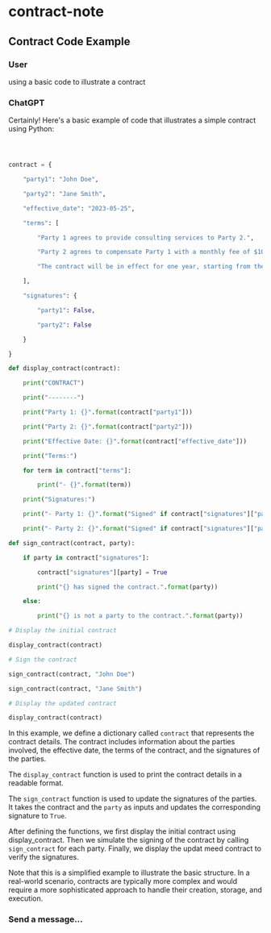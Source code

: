 # contract-note



## Contract Code Example

### User

using a basic code to illustrate a contract 

### ChatGPT

Certainly! Here's a basic example of code that illustrates a simple contract using Python:

```python



contract = {

    "party1": "John Doe",

    "party2": "Jane Smith",

    "effective_date": "2023-05-25",

    "terms": [

        "Party 1 agrees to provide consulting services to Party 2.",

        "Party 2 agrees to compensate Party 1 with a monthly fee of $1000.",

        "The contract will be in effect for one year, starting from the effective date."

    ],

    "signatures": {

        "party1": False,

        "party2": False

    }

}

def display_contract(contract):

    print("CONTRACT")

    print("--------")

    print("Party 1: {}".format(contract["party1"]))

    print("Party 2: {}".format(contract["party2"]))

    print("Effective Date: {}".format(contract["effective_date"]))

    print("Terms:")

    for term in contract["terms"]:

        print("- {}".format(term))

    print("Signatures:")

    print("- Party 1: {}".format("Signed" if contract["signatures"]["party1"] else "Not Signed"))

    print("- Party 2: {}".format("Signed" if contract["signatures"]["party2"] else "Not Signed"))

def sign_contract(contract, party):

    if party in contract["signatures"]:

        contract["signatures"][party] = True

        print("{} has signed the contract.".format(party))

    else:

        print("{} is not a party to the contract.".format(party))

# Display the initial contract

display_contract(contract)

# Sign the contract

sign_contract(contract, "John Doe")

sign_contract(contract, "Jane Smith")

# Display the updated contract

display_contract(contract)

```

In this example, we define a dictionary called `contract` that represents the contract details. The contract includes information about the parties involved, the effective date, the terms of the contract, and the signatures of the parties.

The `display_contract` function is used to print the contract details in a readable format.

The `sign_contract` function is used to update the signatures of the parties. It takes the contract and the `party` as inputs and updates the corresponding signature to `True`.

After defining the functions, we first display the initial contract using display_contract. Then we simulate the signing of the contract by calling `sign_contract` for each party. Finally, we display the updat meed contract to verify the signatures.

Note that this is a simplified example to illustrate the basic structure. In a real-world scenario, contracts are typically more complex and would require a more sophisticated approach to handle their creation, storage, and execution.


### Send a message...
